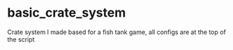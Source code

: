 # basic_crate_system
Crate system I made based for a fish tank game, all configs are at the top of the script
